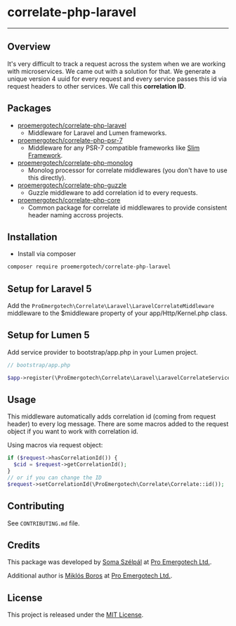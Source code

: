 # correlate-php-laravel

---

## Overview

It's very difficult to track a request across the system when we are working with microservices. We came out with a solution for that. We generate a unique version 4 uuid for every request and every service passes this id via request headers to other services. We call this **correlation ID**.

## Packages

- [proemergotech/correlate-php-laravel](https://github.com/proemergotech/correlate-php-laravel)
  - Middleware for Laravel and Lumen frameworks.
- [proemergotech/correlate-php-psr-7](https://github.com/proemergotech/correlate-php-psr-7)
  - Middleware for any PSR-7 compatible frameworks like [Slim Framework](https://www.slimframework.com/).
- [proemergotech/correlate-php-monolog](https://github.com/proemergotech/correlate-php-monolog)
  - Monolog processor for correlate middlewares (you don't have to use this directly).
- [proemergotech/correlate-php-guzzle](https://github.com/proemergotech/correlate-php-guzzle)
  - Guzzle middleware to add correlation id to every requests.
- [proemergotech/correlate-php-core](https://github.com/proemergotech/correlate-php-core)
  - Common package for correlate id middlewares to provide consistent header naming accross projects.

## Installation

- Install via composer

```sh
composer require proemergotech/correlate-php-laravel
```

## Setup for Laravel 5

Add the `ProEmergotech\Correlate\Laravel\LaravelCorrelateMiddleware` middleware to the $middleware property of your app/Http/Kernel.php class.

## Setup for Lumen 5

Add service provider to bootstrap/app.php in your Lumen project.

```php
// bootstrap/app.php

$app->register(\ProEmergotech\Correlate\Laravel\LaravelCorrelateServiceProvider::class);

```

## Usage

This middleware automatically adds correlation id (coming from request header) to every log message.
There are some macros added to the request object if you want to work with correlation id.

Using macros via request object:

```php
if ($request->hasCorrelationId()) {
  $cid = $request->getCorrelationId();
}
// or if you can change the ID
$request->setCorrelationId(\ProEmergotech\Correlate\Correlate::id());
```

## Contributing

See `CONTRIBUTING.md` file.

## Credits

This package was developed by [Soma Szélpál](https://github.com/shakahl/) at [Pro Emergotech Ltd.](https://github.com/proemergotech/).

Additional author is [Miklós Boros](https://github.com/cherubmiki) at [Pro Emergotech Ltd.](https://github.com/proemergotech/).

## License

This project is released under the [MIT License](http://www.opensource.org/licenses/MIT).
